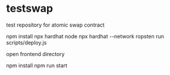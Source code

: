 # testswap
test repository for atomic swap contract

npm install
npx hardhat node
npx hardhat --network ropsten run scripts/deploy.js

open frontend directory

npm install
npm run start

